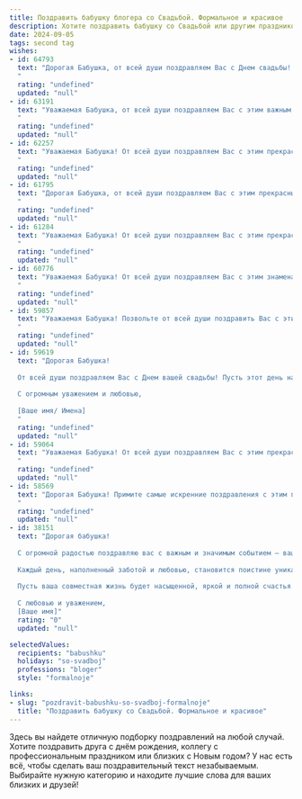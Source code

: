 ```yaml
---
title: Поздравить бабушку блогера со Свадьбой. Формальное и красивое
description: Хотите поздравить бабушку со Свадьбой или другим праздником? Наш ИИ создаст незабываемое поздравление, а вы обязательно выделитесь среди других.  
date: 2024-09-05
tags: second tag
wishes:
- id: 64793
  text: "Дорогая Бабушка, от всей души поздравляем Вас с Днем свадьбы! Желаем Вам долгих, счастливых лет, наполненных любовью, заботой и радостью. Пусть Ваш блог всегда будет полон интересных историй и вдохновляющих моментов, а Ваша жизнь - яркой и полной  позитива!
  "
  rating: "undefined"
  updated: "null"
- id: 63191
  text: "Уважаемая Бабушка, от всей души поздравляем Вас с этим важным и радостным событием в жизни – свадьбой!  Пусть этот день станет началом нового, счастливого этапа  в Вашей жизни,  полного любви,  взаимопонимания и  гармонии. Желаем Вам неиссякаемого  счастья,  крепкой  семьи и  многих  лет  прекрасной  совместной  жизни!
  "
  rating: "undefined"
  updated: "null"
- id: 62257
  text: "Уважаемая Бабушка! От всей души поздравляем Вас с этим прекрасным днем – днем Вашей свадьбы! Желаем Вам вечной любви, безграничного счастья, семейного благополучия и чтобы каждый новый день был полон радости и нежности. Пусть Ваша жизнь будет полна ярких красок и незабываемых моментов, а блогерская деятельность приносит Вам признание и вдохновение!
  "
  rating: "undefined"
  updated: "null"
- id: 61795
  text: "Дорогая Бабушка, от всей души поздравляем Вас с этим прекрасным днем! Ваша свадьба – это символ любви, верности и семейного счастья. Желаем Вам, чтобы ваша жизнь была полна радости, тепла и взаимопонимания. Пусть ваш блогерский путь приносит Вам вдохновение и успех!
  "
  rating: "undefined"
  updated: "null"
- id: 61284
  text: "Уважаемая Бабушка! От всей души поздравляем Вас с этим прекрасным днем! Желаем Вам, чтобы Ваша жизнь была наполнена счастьем, здоровьем и радостью, подобно истории Вашей любви, которая сегодня обрела новую главу. Пусть Ваш блог процветает, а Ваши подписчики всегда остаются с Вами.
  "
  rating: "undefined"
  updated: "null"
- id: 60776
  text: "Уважаемая Бабушка! От всей души поздравляем Вас с этим знаменательным днем! Желаем Вам и Вашему супругу долгих лет совместной жизни, наполненных любовью, счастьем и взаимным уважением. Пусть ваша свадьба станет ярким воспоминанием, которое будет согревать ваши сердца долгие годы. Пусть ваша любовь, словно вино, с годами только крепнет и становится ярче. Желаем Вам крепкого здоровья, благополучия и семейного счастья!
  "
  rating: "undefined"
  updated: "null"
- id: 59857
  text: "Уважаемая Бабушка! Позвольте от всей души поздравить Вас с этим замечательным событием! Желаю Вам, чтобы Ваша свадьба стала началом новой главы в Вашей жизни, наполненной любовью, счастьем и радостью. Пусть Ваши дни всегда будут солнечными, а любовь крепкой, как и Ваш блогерский успех!
  "
  rating: "undefined"
  updated: "null"
- id: 59619
  text: "Дорогая Бабушка!
  
  От всей души поздравляем Вас с Днем вашей свадьбы! Пусть этот день навсегда останется в Вашей памяти, как символ любви, верности и семейного счастья. Желаем Вам крепкого здоровья, неиссякаемой энергии и радости от каждого прожитого дня.  Пусть ваша жизнь будет наполнена любовью, теплом и заботой близких людей.
  
  С огромным уважением и любовью,
  
  [Ваше имя/ Имена]
  "
  rating: "undefined"
  updated: "null"
- id: 59064
  text: "Уважаемая Бабушка! От всей души поздравляем Вас с этим прекрасным событием! Желаем Вам и Вашему супругу долгой, счастливой и мирной жизни, наполненной любовью, взаимопониманием и радостью. Пусть Ваш блогерский талант продолжает радовать и вдохновлять множество людей!
  "
  rating: "undefined"
  updated: "null"
- id: 58569
  text: "Дорогая Бабушка! Примите самые искренние поздравления с этим прекрасным днем - днем Вашей свадьбы! Желаем Вам и Вашему супругу долгих лет совместной жизни, наполненных любовью, счастьем и взаимопониманием. Пусть Ваша блогерская деятельность приносит Вам радость и новых поклонников!
  "
  rating: "undefined"
  updated: "null"
- id: 38151
  text: "Дорогая бабушка!
  
  С огромной радостью поздравляю вас с важным и значимым событием – вашим долгожданным днем свадьбы! Этот прекрасный момент, когда две судьбы соединяются вместе, наполняет сердца теплотой и радостью.
  
  Каждый день, наполненный заботой и любовью, становится поистине уникальным, а ваша мудрость и жизненный опыт служат прекрасным примером для всех нас. Как блогер, вы не только делитесь своими мыслями и эмоциями, но и вдохновляете многих своим позитивом и жизнелюбием.
  
  Пусть ваша совместная жизнь будет насыщенной, яркой и полной счастья. Желаю гармонии, взаимопонимания и, конечно же, больших успехов в вашей творческой деятельности.
  
  С любовью и уважением,
  [Ваше имя]"
  rating: "0"
  updated: "null"

selectedValues:
  recipients: "babushku"
  holidays: "so-svadboj"
  professions: "bloger"
  style: "formalnoje"

links:
- slug: "pozdravit-babushku-so-svadboj-formalnoje"
  title: "Поздравить бабушку со Свадьбой. Формальное и красивое"
---
```


Здесь вы найдете отличную подборку поздравлений на любой случай. 
Хотите поздравить друга с днём рождения, коллегу с профессиональным праздником или близких с Новым годом? У нас есть всё, чтобы сделать ваш поздравительный текст незабываемым. Выбирайте нужную категорию и находите лучшие слова для ваших близких и друзей!
